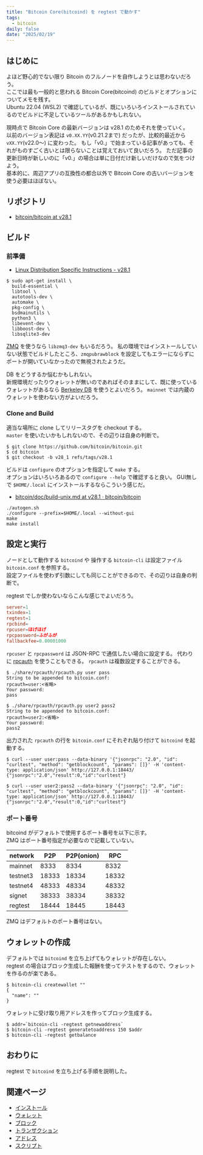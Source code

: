 ```yaml
---
title: "Bitcoin Core(bitcoind) を regtest で動かす"
tags:
  - bitcoin
daily: false
date: "2025/02/19"
---
```


## はじめに

よほど野心的でない限り Bitcoin のフルノードを自作しようとは思わないだろう。  
ここでは最も一般的と思われる Bitcoin Core(bitcoind) のビルドとオプションについてメモを残す。  
Ubuntu 22.04 (WSL2) で確認しているが、既にいろいろインストールされているのでビルドに不足しているツールがあるかもしれない。

現時点で Bitcoin Core の最新バージョンは v28.1 のためそれを使っていく。  
以前のバージョン表記は `v0.XX.YY`(v0.21.2まで) だったが、比較的最近から `vXX.YY`(v22.0～) に変わった。
もし「v0.」で始まっている記事があっても、それがものすごく古いとは限らないことは覚えておいて良いだろう。
ただ記事の更新日時が新しいのに「v0.」の場合は単に日付だけ新しいだけなので気をつけよう。  
基本的に、周辺アプリの互換性の都合以外で Bitcoin Core の古いバージョンを使う必要はほぼない。

## リポジトリ

* [bitcoin/bitcoin at v28.1](https://github.com/bitcoin/bitcoin/tree/v28.1)

## ビルド

### 前準備

* [Linux Distribution Specific Instructions - v28.1](https://github.com/bitcoin/bitcoin/blob/v28.1/doc/build-unix.md#linux-distribution-specific-instructions)

```console
$ sudo apt-get install \
  build-essential \
  libtool \
  autotools-dev \
  automake \
  pkg-config \
  bsdmainutils \
  python3 \
  libevent-dev \
  libboost-dev \
  libsqlite3-dev
```

[ZMQ](https://github.com/bitcoin/bitcoin/blob/v28.1/doc/zmq.md) を使うなら `libzmq3-dev` もいるだろう。
私の環境ではインストールしていない状態でビルドしたところ、`zmqpubrawblock` を設定してもエラーにならずにポートが開いていなかったので無視されたようだ。

DB をどうするか悩むかもしれない。  
新規環境だったりウォレットが無いのであればそのままにして、既に使っているウォレットがあるなら [Berkeley DB](https://github.com/bitcoin/bitcoin/blob/v28.1/doc/build-unix.md#berkeley-db) を使うとよいだろう。
`mainnet` では内蔵のウォレットを使わない方がよいだろう。

### Clone and Build

適当な場所に clone してリリースタグを checkout する。  
`master` を使いたいかもしれないので、その辺りは自身の判断で。

```console
$ git clone https://github.com/bitcoin/bitcoin.git
$ cd bitcoin
$ git checkout -b v28_1 refs/tags/v28.1
```

ビルドは `configure` のオプションを指定して `make` する。  
オプションはいろいろあるので `configure --help` で確認すると良い。
GUI無しで `$HOME/.local` にインストールするならこういう感じだ。

* [bitcoin/doc/build-unix.md at v28.1 · bitcoin/bitcoin](https://github.com/bitcoin/bitcoin/blob/v28.1/doc/build-unix.md#to-build)

```console
./autogen.sh
./configure --prefix=$HOME/.local --without-gui
make
make install
```
## 設定と実行

ノードとして動作する `bitcoind` や 操作する `bitcoin-cli` は設定ファイル `bitcoin.conf` を参照する。  
設定ファイルを使わず引数にしても同じことができるので、その辺りは自身の判断で。

regtest でしか使わないならこんな感じでよいだろう。

```conf
server=1
txindex=1
regtest=1
rpcbind=
rpcuser=ほげほげ
rpcpassword=ふがふが
fallbackfee=0.00001000
```

`rpcuser` と `rpcpassword` は JSON-RPC で通信したい場合に設定する。
代わりに [rpcauth](https://github.com/bitcoin/bitcoin/tree/v28.1/share/rpcauth) を使うこともできる。
`rpcauth` は複数設定することができる。

```console
$ ./share/rpcauth/rpcauth.py user pass
String to be appended to bitcoin.conf:
rpcauth=user:<省略>
Your password:
pass

$ ./share/rpcauth/rpcauth.py user2 pass2
String to be appended to bitcoin.conf:
rpcauth=user2:<省略>
Your password:
pass2
```

出力された `rpcauth` の行を `bitcoin.conf` にそれぞれ貼り付けて `bitcoind` を起動する。

```console
$ curl --user user:pass --data-binary '{"jsonrpc": "2.0", "id": "curltest", "method": "getblockcount", "params": []}' -H 'content-type: application/json' http://127.0.0.1:18443/
{"jsonrpc":"2.0","result":0,"id":"curltest"}

$ curl --user user2:pass2 --data-binary '{"jsonrpc": "2.0", "id": "curltest", "method": "getblockcount", "params": []}' -H 'content-type: application/json' http://127.0.0.1:18443/
{"jsonrpc":"2.0","result":0,"id":"curltest"}
```

### ポート番号

bitcoind がデフォルトで使用するポート番号を以下に示す。  
ZMQ はポート番号指定が必要なので記載していない。

| network | P2P | P2P(onion) | RPC |
| -- | -- | -- | -- |
| mainnet | 8333 | 8334 | 8332 |
| testnet3 | 18333 | 18334 | 18332 |
| testnet4 | 48333 | 48334 | 48332 |
| signet | 38333 | 38334 | 38332 |
| regtest | 18444 | 18445 | 18443 |

ZMQ はデフォルトのポート番号はない。

## ウォレットの作成

デフォルトでは `bitcoind` を立ち上げてもウォレットが存在しない。  
regtest の場合はブロック生成した報酬を使ってテストをするので、ウォレットを作るのが楽である。

```console
$ bitcoin-cli createwallet ""
{
  "name": ""
}
```

ウォレットに受け取り用アドレスを作ってブロック生成する。

```console
$ addr=`bitcoin-cli -regtest getnewaddress`
$ bitcoin-cli -regtest generatetoaddress 150 $addr
$ bitcoin-cli -regtest getbalance
```

## おわりに

regtest で `bitcoind` を立ち上げる手順を説明した。

## 関連ページ

* [インストール](./install.md)
* [ウォレット](./wallet.md)
* [ブロック](/.blocks.md)
* [トランザクション](./transactions.md)
* [アドレス](./address.md)
* [スクリプト](./script.md)
